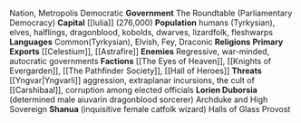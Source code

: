 Nation, Metropolis
Democratic
**Government** The Roundtable (Parliamentary Democracy)
**Capital** [[Iulia]] (276,000)
**Population** humans (Tyrkysian), elves, halflings, dragonblood, kobolds, dwarves, lizardfolk, fleshwarps
**Languages** Common(Tyrkysian), Elvish, Fey, Draconic
**Religions**
**Primary Exports** [[Celestium]], [[Astrafire]]
**Enemies** Regressive, war-minded, autocratic governments
**Factions** [[The Eyes of Heaven]], [[Knights of  Evergarden]], [[The Pathfinder Society]], [[Hall of Heroes]]
**Threats** [[Yngvar|Yngvarli]] aggression, extraplanar incursions, the cult of [[Carshibaal]], corruption among elected officials
**Lorien Duborsia** (determined male aiuvarin dragonblood sorcerer) Archduke and High Sovereign
**Shanua** (inquisitive female catfolk wizard) Halls of Glass Provost
